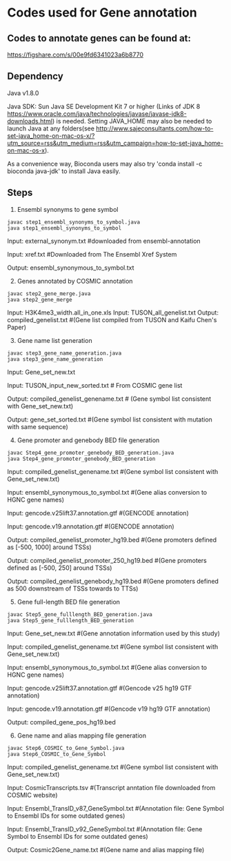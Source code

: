 # Codes used for Gene annotation


## Codes to annotate genes can be found at:

https://figshare.com/s/00e9fd6341023a6b8770

## Dependency

Java v1.8.0

Java SDK: Sun Java SE Development Kit 7 or higher (Links of JDK 8 https://www.oracle.com/java/technologies/javase/javase-jdk8-downloads.html) is needed. Setting JAVA_HOME may also be needed to launch Java at any folders(see http://www.sajeconsultants.com/how-to-set-java_home-on-mac-os-x/?utm_source=rss&utm_medium=rss&utm_campaign=how-to-set-java_home-on-mac-os-x).

As a convenience way, Bioconda users may also try 'conda install -c bioconda java-jdk' to install Java easily.

## Steps

1. Ensembl synonyms to gene symbol
```
javac step1_ensembl_synonyms_to_symbol.java
java step1_ensembl_synonyms_to_symbol
```

  Input: external_synonym.txt #downloaded from ensembl-annotation
  
  Input: xref.txt #Downloaded from The Ensembl Xref System
  
  Output: ensembl_synonymous_to_symbol.txt


2. Genes annotated by COSMIC annotation
```
javac step2_gene_merge.java
java step2_gene_merge
```
Input: H3K4me3_width.all_in_one.xls
Input: TUSON_all_genelist.txt
Output: compiled_genelist.txt #(Gene list compiled from TUSON and Kaifu Chen's Paper)

3. Gene name list generation
```
javac step3_gene_name_generation.java
java step3_gene_name_generation
```
  Input: Gene_set_new.txt

  Input: TUSON_input_new_sorted.txt # From COSMIC gene list
  
  Output: compiled_genelist_genename.txt # (Gene symbol list consistent with Gene_set_new.txt)
  
  Output: gene_set_sorted.txt #(Gene symbol list consistent with mutation with same sequence)

4. Gene promoter and genebody BED file generation
```
javac Step4_gene_promoter_genebody_BED_generation.java
java Step4_gene_promoter_genebody_BED_generation
```
  Input: compiled_genelist_genename.txt #(Gene symbol list consistent with Gene_set_new.txt)
  
  Input: ensembl_synonymous_to_symbol.txt #(Gene alias conversion to HGNC gene names)
  
  Input: gencode.v25lift37.annotation.gtf #(GENCODE annotation)
  
  Input: gencode.v19.annotation.gtf #(GENCODE annotation)

  Output: compiled_genelist_promoter_hg19.bed #(Gene promoters defined as [-500, 1000] around TSSs)

  Output: compiled_genelist_promoter_250_hg19.bed #(Gene promoters defined as [-500, 250] around TSSs)

  Output: compiled_genelist_genebody_hg19.bed #(Gene promoters defined as 500 downstream of TSSs towards to TTSs)


5. Gene full-length BED file generation
```
javac Step5_gene_fulllength_BED_generation.java
java Step5_gene_fulllength_BED_generation
```

  Input: Gene_set_new.txt #(Gene annotation information used by this study)
  
  Input: compiled_genelist_genename.txt #(Gene symbol list consistent with Gene_set_new.txt)
  
  Input: ensembl_synonymous_to_symbol.txt #(Gene alias conversion to HGNC gene names)
  
  Input: gencode.v25lift37.annotation.gtf #(Gencode v25 hg19 GTF annotation)
  
  Input: gencode.v19.annotation.gtf #(Gencode v19 hg19 GTF annotation)

  Output: compiled_gene_pos_hg19.bed

6. Gene name and alias mapping file generation
```
javac Step6_COSMIC_to_Gene_Symbol.java
java Step6_COSMIC_to_Gene_Symbol
```
  Input: compiled_genelist_genename.txt #(Gene symbol list consistent with Gene_set_new.txt)
  
  Input: CosmicTranscripts.tsv #(Transcript anntation file downloaded from COSMIC website)
  
  Input: Ensembl_TransID_v87_GeneSymbol.txt #(Annotation file: Gene Symbol to Ensembl IDs for some outdated genes)
  
  Input: Ensembl_TransID_v92_GeneSymbol.txt #(Annotation file: Gene Symbol to Ensembl IDs for some outdated genes)
  
  Output: Cosmic2Gene_name.txt #(Gene name and alias mapping file)